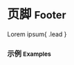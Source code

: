 # 页脚 <small>Footer</small>

Lorem ipsum{ .lead }

### 示例 <small>Examples</small>

<div class="bs-example">
    <div class="content">
        <div bx-name="spec.components/footer/footer"></div>
    </div>
</div>
